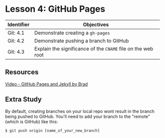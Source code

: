 # Lesson 4: GitHub Pages

Identifier   | Objectives
-------------|------------
Git: 4.1     | Demonstrate creating a `gh-pages` 
Git: 4.2     | Demonstrate pushing a branch to GitHub
Git: 4.3     | Explain the significance of the `CNAME` file on the web root

## Resources
[Video - GitHub Pages and Jekyll by Brad](https://www.youtube.com/watch?v=nN6QuNqmAwk)

## Extra Study

By default, creating branches on your local repo wont result in the branch being pushed to GitHub. You'll need to add your branch to the "remote" (which is GitHub) like this:

```js
$ git push origin [name_of_your_new_branch]
```